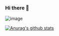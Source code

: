 ### Hi there 👋

<!--
**sqcn/sqcn** is a ✨ _special_ ✨ repository because its `README.md` (this file) appears on your GitHub profile.

Here are some ideas to get you started:

- 🔭 I’m currently working on ...
- 🌱 I’m currently learning ...
- 👯 I’m looking to collaborate on ...
- 🤔 I’m looking for help with ...
- 💬 Ask me about ...
- 📫 How to reach me: ...
- 😄 Pronouns: ...
- ⚡ Fun fact: ...
-->
![image](https://user-images.githubusercontent.com/61304225/111247483-06350180-8643-11eb-927a-bc230f10cb86.png)

[![Anurag's github stats](https://github-readme-stats.vercel.app/api?username=sqcn)](https://github.com/anuraghazra/github-readme-stats)
